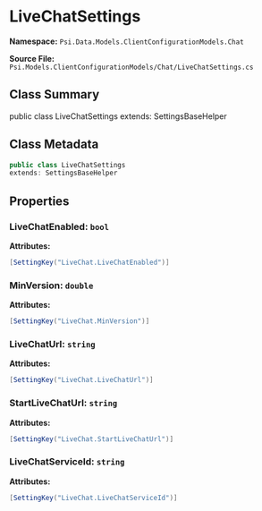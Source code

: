 # LiveChatSettings

**Namespace:** `Psi.Data.Models.ClientConfigurationModels.Chat`

**Source File:** `Psi.Models.ClientConfigurationModels/Chat/LiveChatSettings.cs`

## Class Summary

public class LiveChatSettings
extends: SettingsBaseHelper

## Class Metadata

```typescript
public class LiveChatSettings
extends: SettingsBaseHelper
```

## Properties

### LiveChatEnabled: `bool`

**Attributes:**
```csharp
[SettingKey("LiveChat.LiveChatEnabled")]
```

### MinVersion: `double`

**Attributes:**
```csharp
[SettingKey("LiveChat.MinVersion")]
```

### LiveChatUrl: `string`

**Attributes:**
```csharp
[SettingKey("LiveChat.LiveChatUrl")]
```

### StartLiveChatUrl: `string`

**Attributes:**
```csharp
[SettingKey("LiveChat.StartLiveChatUrl")]
```

### LiveChatServiceId: `string`

**Attributes:**
```csharp
[SettingKey("LiveChat.LiveChatServiceId")]
```
